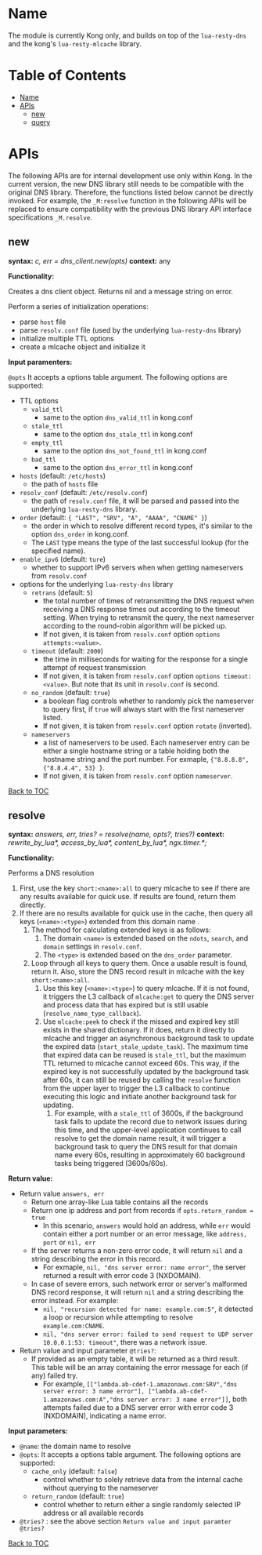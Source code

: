 Name
====

The module is currently Kong only, and builds on top of the `lua-resty-dns` and the kong's `lua-resty-mlcache` library.

Table of Contents
=================

* [Name](#name)
* [APIs](#apis)
    * [new](#new)
    * [query](#query)

# APIs

The following APIs are for internal development use only within Kong. In the current version, the new DNS library still needs to be compatible with the original DNS library. Therefore, the functions listed below cannot be directly invoked. For example, the `_M:resolve` function in the following APIs will be replaced to ensure compatibility with the previous DNS library API interface specifications `_M.resolve`.

## new

**syntax:** *c, err = dns_client.new(opts)*
**context:** any

**Functionality:**

Creates a dns client object. Returns nil and a message string on error.

Perform a series of initialization operations:

* parse `host` file
* parse `resolv.conf` file (used by the underlying `lua-resty-dns` library)
* initialize multiple TTL options
* create a mlcache object and initialize it

**Input paramenters:**

`@opts` It accepts a options table argument. The following options are supported:

* TTL options
  * `valid_ttl`
    * same to the option `dns_valid_ttl` in kong.conf
  * `stale_ttl`
    * same to the option `dns_stale_ttl` in kong.conf
  * `empty_ttl`
    * same to the option `dns_not_found_ttl` in kong.conf
  * `bad_ttl`
    * same to the option `dns_error_ttl` in kong.conf
* `hosts` (default: `/etc/hosts`)
  * the path of `hosts` file
* `resolv_conf` (default: `/etc/resolv.conf`)
  * the path of `resolv.conf` file, it will be parsed and passed into the underlying `lua-resty-dns` library.
* `order` (default: `{ "LAST", "SRV", "A", "AAAA", "CNAME" }`)
  * the order in which to resolve different record types, it's similar to the option `dns_order` in kong.conf.
  * The `LAST` type means the type of the last successful lookup (for the specified name).
* `enable_ipv6` (default: `ture`)
  * whether to support IPv6 servers when when getting nameservers from `resolv.conf`
* options for the underlying `lua-resty-dns` library 
  * `retrans` (default: `5`)
    * the total number of times of retransmitting the DNS request when receiving a DNS response times out according to the timeout setting. When trying to retransmit the query, the next nameserver according to the round-robin algorithm will be picked up.
    * If not given, it is taken from `resolv.conf` option `options attempts:<value>`.
  * `timeout` (default: `2000`)
    * the time in milliseconds for waiting for the response for a single attempt of request transmission
    * If not given, it is taken from `resolv.conf` option `options timeout:<value>`. But note that its unit in `resolv.conf` is second.
  * `no_random` (default: `true`)
    * a boolean flag controls whether to randomly pick the nameserver to query first, if `true` will always start with the first nameserver listed. 
    * If not given, it is taken from `resolv.conf` option `rotate` (inverted).
  * `nameservers`
    * a list of nameservers to be used. Each nameserver entry can be either a single hostname string or a table holding both the hostname string and the port number. For exmaple, `{"8.8.8.8", {"8.8.4.4", 53} }`.
    * If not given, it is taken from `resolv.conf` option `nameserver`.

[Back to TOC](#table-of-contents)

## resolve

**syntax:** *answers, err, tries? = resolve(name, opts?, tries?)*
**context:** *rewrite_by_lua\*, access_by_lua\*, content_by_lua\*, ngx.timer.\*;*

**Functionality:**

Performs a DNS resolution

1. First, use the key `short:<name>:all` to query mlcache to see if there are any results available for quick use. If results are found, return them directly.
2. If there are no results available for quick use in the cache, then query all keys (`<name>:<type>`) extended from this domain name .
    1. The method for calculating extended keys is as follows:
        1. The domain `<name>` is extended based on the `ndots`, `search`, and `domain` settings in `resolv.conf`.
        2. The `<type>` is extended based on the `dns_order` parameter.
    2. Loop through all keys to query them. Once a usable result is found, return it. Also, store the DNS record result in mlcache with the key `short:<name>:all`.
        1. Use this key (`<name>:<type>`) to query mlcache. If it is not found, it triggers the L3 callback of `mlcache:get` to query the DNS server and process data that has expired but is still usable (`resolve_name_type_callback`).
        2. Use `mlcache:peek` to check if the missed and expired key still exists in the shared dictionary. If it does, return it directly to mlcache and trigger an asynchronous background task to update the expired data (`start_stale_update_task`). The maximum time that expired data can be reused is `stale_ttl`, but the maximum TTL returned to mlcache cannot exceed 60s. This way, if the expired key is not successfully updated by the background task after 60s, it can still be reused by calling the `resolve` function from the upper layer to trigger the L3 callback to continue executing this logic and initiate another background task for updating.
            1. For example, with a `stale_ttl` of 3600s, if the background task fails to update the record due to network issues during this time, and the upper-level application continues to call resolve to get the domain name result, it will trigger a background task to query the DNS result for that domain name every 60s, resulting in approximately 60 background tasks being triggered (3600s/60s).


**Return value:**

* Return value `answers, err`
  * Return one array-like Lua table contains all the records
  * Return one ip address and port from records if `opts.return_random = true`
    * In this scenario, `answers` would hold an address, while `err` would contain either a port number or an error message, like `address, port` or `nil, err`
  * If the server returns a non-zero error code, it will return `nil` and a string describing the error in this record.
    * For exmaple, `nil, "dns server error: name error"`, the server returned a result with error code 3 (NXDOMAIN).
  * In case of severe errors, such network error or server's malformed DNS record response, it will return `nil` and a string describing the error instead. For example:
      * `nil, "recursion detected for name: example.com:5"`, it detected a loop or recursion while attempting to resolve `example.com:CNAME`.
      * `nil, "dns server error: failed to send request to UDP server 10.0.0.1:53: timeout"`, there was a network issue.
* Return value and input parameter `@tries?`:
  * If provided as an empty table, it will be returned as a third result. This table will be an array containing the error message for each (if any) failed try.
    * For example, `[["lambda.ab-cdef-1.amazonaws.com:SRV","dns server error: 3 name error"], ["lambda.ab-cdef-1.amazonaws.com:A","dns server error: 3 name error"]]`, both attempts failed due to a DNS server error with error code 3 (NXDOMAIN), indicating a name error.

**Input parameters:**

* `@name`: the domain name to resolve
* `@opts`: It accepts a options table argument. The following options are supported:
  * `cache_only` (default: `false`)
    * control whether to solely retrieve data from the internal cache without querying to the nameserver
  * `return_random` (default: `true`)
    * control whether to return either a single randomly selected IP address or all available records
* `@tries?` : see the above section `Return value and input paramter @tries?`

[Back to TOC](#table-of-contents)
